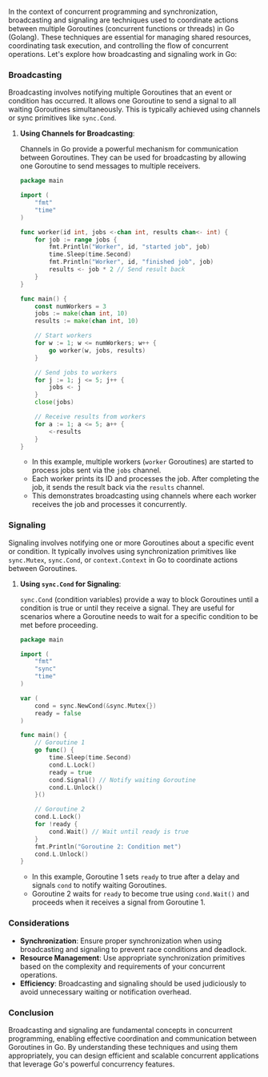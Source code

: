In the context of concurrent programming and synchronization, broadcasting and signaling are techniques used to coordinate actions between multiple Goroutines (concurrent functions or threads) in Go (Golang). These techniques are essential for managing shared resources, coordinating task execution, and controlling the flow of concurrent operations. Let's explore how broadcasting and signaling work in Go:

### Broadcasting

Broadcasting involves notifying multiple Goroutines that an event or condition has occurred. It allows one Goroutine to send a signal to all waiting Goroutines simultaneously. This is typically achieved using channels or sync primitives like `sync.Cond`.

1. **Using Channels for Broadcasting**:
   
   Channels in Go provide a powerful mechanism for communication between Goroutines. They can be used for broadcasting by allowing one Goroutine to send messages to multiple receivers.

   ```go
   package main

   import (
       "fmt"
       "time"
   )

   func worker(id int, jobs <-chan int, results chan<- int) {
       for job := range jobs {
           fmt.Println("Worker", id, "started job", job)
           time.Sleep(time.Second)
           fmt.Println("Worker", id, "finished job", job)
           results <- job * 2 // Send result back
       }
   }

   func main() {
       const numWorkers = 3
       jobs := make(chan int, 10)
       results := make(chan int, 10)

       // Start workers
       for w := 1; w <= numWorkers; w++ {
           go worker(w, jobs, results)
       }

       // Send jobs to workers
       for j := 1; j <= 5; j++ {
           jobs <- j
       }
       close(jobs)

       // Receive results from workers
       for a := 1; a <= 5; a++ {
           <-results
       }
   }
   ```

   - In this example, multiple workers (`worker` Goroutines) are started to process jobs sent via the `jobs` channel.
   - Each worker prints its ID and processes the job. After completing the job, it sends the result back via the `results` channel.
   - This demonstrates broadcasting using channels where each worker receives the job and processes it concurrently.

### Signaling

Signaling involves notifying one or more Goroutines about a specific event or condition. It typically involves using synchronization primitives like `sync.Mutex`, `sync.Cond`, or `context.Context` in Go to coordinate actions between Goroutines.

1. **Using `sync.Cond` for Signaling**:

   `sync.Cond` (condition variables) provide a way to block Goroutines until a condition is true or until they receive a signal. They are useful for scenarios where a Goroutine needs to wait for a specific condition to be met before proceeding.

   ```go
   package main

   import (
       "fmt"
       "sync"
       "time"
   )

   var (
       cond = sync.NewCond(&sync.Mutex{})
       ready = false
   )

   func main() {
       // Goroutine 1
       go func() {
           time.Sleep(time.Second)
           cond.L.Lock()
           ready = true
           cond.Signal() // Notify waiting Goroutine
           cond.L.Unlock()
       }()

       // Goroutine 2
       cond.L.Lock()
       for !ready {
           cond.Wait() // Wait until ready is true
       }
       fmt.Println("Goroutine 2: Condition met")
       cond.L.Unlock()
   }
   ```

   - In this example, Goroutine 1 sets `ready` to true after a delay and signals `cond` to notify waiting Goroutines.
   - Goroutine 2 waits for `ready` to become true using `cond.Wait()` and proceeds when it receives a signal from Goroutine 1.

### Considerations

- **Synchronization**: Ensure proper synchronization when using broadcasting and signaling to prevent race conditions and deadlock.
- **Resource Management**: Use appropriate synchronization primitives based on the complexity and requirements of your concurrent operations.
- **Efficiency**: Broadcasting and signaling should be used judiciously to avoid unnecessary waiting or notification overhead.

### Conclusion

Broadcasting and signaling are fundamental concepts in concurrent programming, enabling effective coordination and communication between Goroutines in Go. By understanding these techniques and using them appropriately, you can design efficient and scalable concurrent applications that leverage Go's powerful concurrency features.
